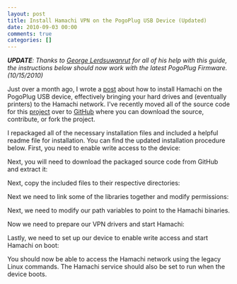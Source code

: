 ```yaml
---
layout: post
title: Install Hamachi VPN on the PogoPlug USB Device (Updated)
date: 2010-09-03 00:00
comments: true
categories: []
---
```

<p><em><b>UPDATE</b>: Thanks to <a target="_blank" href="http://stevejobsisadouche.com/" data-proofer-ignore>George Lerdsuwanrut</a> for all of his help with this guide, the instructions below should now work with the latest PogoPlug Firmware. (10/15/2010)</em></p>

<p>Just over a month ago, I wrote a <a href="http://mbmccormick.com/2010/07/install-hamachi-vpn-on-the-pogoplug-usb-device/" target="_blank">post</a> about how to install Hamachi on the PogoPlug USB device, effectively bringing your hard drives and (eventually printers) to the Hamachi network. I've recently moved all of the source code for this <a href="http://github.com/mbmccormick/hamachi-pogoplug" target="_blank">project</a> over to <a href="http://github.com" target="_blank">GitHub</a> where you can download the source, contribute, or fork the project.</p>

<p>I repackaged all of the necessary installation files and included a helpful readme file for installation. You can find the updated installation procedure below. First, you need to enable write access to the device:</p>

<script src="https://gist.github.com/1273098.js"> </script>


<p>Next, you will need to download the packaged source code from GitHub and extract it:</p>

<script src="https://gist.github.com/1273099.js"> </script>


<p>Next, copy the included files to their respective directories:</p>

<script src="https://gist.github.com/1273100.js"> </script>


<p>Next we need to link some of the libraries together and modify permissions:</p>

<script src="https://gist.github.com/1273102.js"> </script>


<p>Next, we need to modify our path variables to point to the Hamachi binaries.</p>

<script src="https://gist.github.com/1273103.js"> </script>


<p>Now we need to prepare our VPN drivers and start Hamachi:</p>

<script src="https://gist.github.com/1273105.js"> </script>


<p>Lastly, we need to set up our device to enable write access and start Hamachi on boot:</p>

<script src="https://gist.github.com/1273107.js"> </script>


<p>You should now be able to access the Hamachi network using the legacy Linux commands. The Hamachi service should also be set to run when the device boots.</p>
